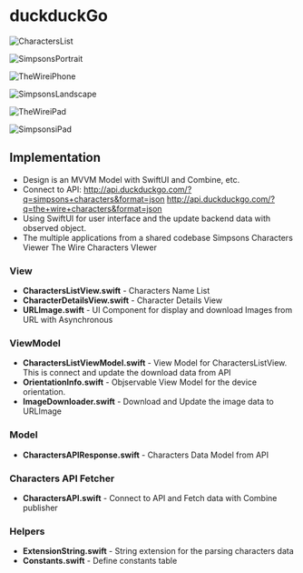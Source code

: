 # duckduckGo

![CharactersList](images/CharactersList.png "CharactersList")

![SimpsonsPortrait](images/SimpsonsPortrait.png "SimpsonsPortlait")

![TheWireiPhone](images/TheWireiPhone.png "TheWireiPhone")

![SimpsonsLandscape](images/SimpsonsLandscape.png "SimpsonsLandscape")

![TheWireiPad](images/TheWireiPad.png "TheWireiPad")

![SimpsonsiPad](images/SimpsonsiPad.png "SimpsonsiPad")


## Implementation
- Design is an MVVM Model with SwiftUI and Combine, etc.
- Connect to API:
http://api.duckduckgo.com/?q=simpsons+characters&format=json
http://api.duckduckgo.com/?q=the+wire+characters&format=json
- Using SwiftUI for user interface and the update backend data with observed object.
- The multiple applications from a shared codebase
Simpsons Characters Viewer
The Wire Characters VIewer

### View
- <b>CharactersListView.swift</b> - 
Characters Name List
- <b>CharacterDetailsView.swift</b> - 
Character Details View 
- <b>URLImage.swift</b> - 
UI Component for display and download Images from URL with Asynchronous

### ViewModel
- <b>CharactersListViewModel.swift</b> -
View Model for CharactersListView. This is connect and update the download data from API 
- <b>OrientationInfo.swift</b> -
Objservable View Model for the device orientation.
- <b>ImageDownloader.swift</b> -
Download and Update the image data to URLImage 

### Model
- <b>CharactersAPIResponse.swift</b> -
Characters Data Model from API

### Characters API Fetcher
- <b>CharactersAPI.swift</b> -
Connect to API and Fetch data with Combine publisher

### Helpers
- <b>ExtensionString.swift</b> -
String extension for the parsing characters data
- <b>Constants.swift</b> -
Define constants table

